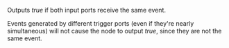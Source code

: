 Outputs *true* if both input ports receive the same event. 

Events generated by different trigger ports (even if they're nearly simultaneous) will not cause the node to output *true*, since they are not the same event. 